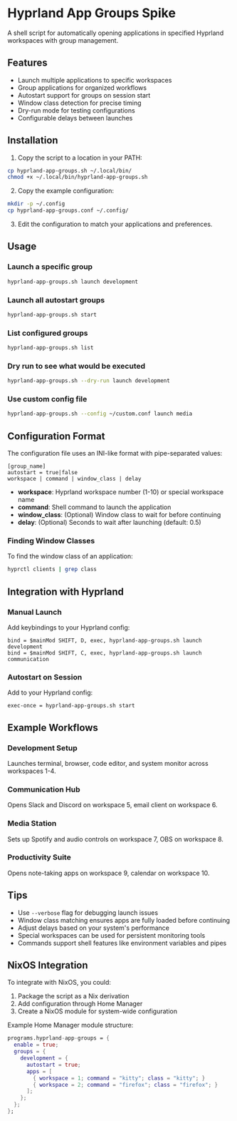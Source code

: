 # Hyprland App Groups Spike

A shell script for automatically opening applications in specified Hyprland workspaces with group management.

## Features

- Launch multiple applications to specific workspaces
- Group applications for organized workflows
- Autostart support for groups on session start
- Window class detection for precise timing
- Dry-run mode for testing configurations
- Configurable delays between launches

## Installation

1. Copy the script to a location in your PATH:
```bash
cp hyprland-app-groups.sh ~/.local/bin/
chmod +x ~/.local/bin/hyprland-app-groups.sh
```

2. Copy the example configuration:
```bash
mkdir -p ~/.config
cp hyprland-app-groups.conf ~/.config/
```

3. Edit the configuration to match your applications and preferences.

## Usage

### Launch a specific group
```bash
hyprland-app-groups.sh launch development
```

### Launch all autostart groups
```bash
hyprland-app-groups.sh start
```

### List configured groups
```bash
hyprland-app-groups.sh list
```

### Dry run to see what would be executed
```bash
hyprland-app-groups.sh --dry-run launch development
```

### Use custom config file
```bash
hyprland-app-groups.sh --config ~/custom.conf launch media
```

## Configuration Format

The configuration file uses an INI-like format with pipe-separated values:

```
[group_name]
autostart = true|false
workspace | command | window_class | delay
```

- **workspace**: Hyprland workspace number (1-10) or special workspace name
- **command**: Shell command to launch the application
- **window_class**: (Optional) Window class to wait for before continuing
- **delay**: (Optional) Seconds to wait after launching (default: 0.5)

### Finding Window Classes

To find the window class of an application:
```bash
hyprctl clients | grep class
```

## Integration with Hyprland

### Manual Launch
Add keybindings to your Hyprland config:
```
bind = $mainMod SHIFT, D, exec, hyprland-app-groups.sh launch development
bind = $mainMod SHIFT, C, exec, hyprland-app-groups.sh launch communication
```

### Autostart on Session
Add to your Hyprland config:
```
exec-once = hyprland-app-groups.sh start
```

## Example Workflows

### Development Setup
Launches terminal, browser, code editor, and system monitor across workspaces 1-4.

### Communication Hub
Opens Slack and Discord on workspace 5, email client on workspace 6.

### Media Station
Sets up Spotify and audio controls on workspace 7, OBS on workspace 8.

### Productivity Suite
Opens note-taking apps on workspace 9, calendar on workspace 10.

## Tips

- Use `--verbose` flag for debugging launch issues
- Window class matching ensures apps are fully loaded before continuing
- Adjust delays based on your system's performance
- Special workspaces can be used for persistent monitoring tools
- Commands support shell features like environment variables and pipes

## NixOS Integration

To integrate with NixOS, you could:

1. Package the script as a Nix derivation
2. Add configuration through Home Manager
3. Create a NixOS module for system-wide configuration

Example Home Manager module structure:
```nix
programs.hyprland-app-groups = {
  enable = true;
  groups = {
    development = {
      autostart = true;
      apps = [
        { workspace = 1; command = "kitty"; class = "kitty"; }
        { workspace = 2; command = "firefox"; class = "firefox"; }
      ];
    };
  };
};
```